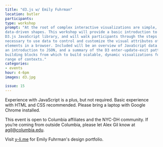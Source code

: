 ```yaml
---
title: "d3.js w/ Emily Fuhrman"
location: butler
participants:
type: workshop
prompt: "At the root of complex interactive visualizations are simple,
data-driven shapes. This workshop will provide a basic introduction to the
D3.js JavaScript library, and will walk participants through the steps
necessary to use data to control and customize the visual attributes of
elements in a browser. Included will be an overview of JavaScript data types,
an introduction to JSON, and a summary of the D3 enter-update-exit pattern: the
building blocks from which to build scalable, dynamic visualizations for a
range of contexts."
categories:
- events
hour: 4-6pm
images: d3.jpg

issue: 15
---
```


Experience with JavaScript is a plus, but not required. Basic experience with
HTML and CSS recommended. Please bring a laptop with Google Chrome installed.

This event is open to Columbia affiliates and the NYC-DH community. If you’re
coming from outside Columbia, please let Alex Gil know at agil@columbia.edu.

Visit [y-li.me](http://y-li.me/) for Emily Fuhrman's design portfolio.
